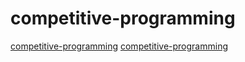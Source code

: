 # competitive-programming

[competitive-programming](https://github.com/cpeditor/cpeditor)
[competitive-programming](https://github.com/agrawal-d/cph)

